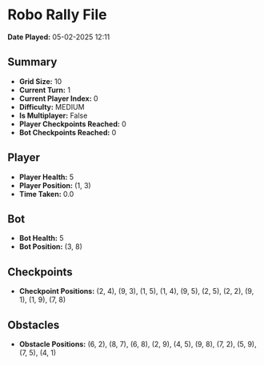 # Robo Rally File
**Date Played:** 05-02-2025 12:11

## Summary
- **Grid Size:** 10
- **Current Turn:** 1
- **Current Player Index:** 0
- **Difficulty:** MEDIUM
- **Is Multiplayer:** False
- **Player Checkpoints Reached:** 0
- **Bot Checkpoints Reached:** 0

## Player
- **Player Health:** 5
- **Player Position:** (1, 3)
- **Time Taken:** 0.0 

## Bot
- **Bot Health:** 5
- **Bot Position:** (3, 8)

## Checkpoints
- **Checkpoint Positions:** (2, 4), (9, 3), (1, 5), (1, 4), (9, 5), (2, 5), (2, 2), (9, 1), (1, 9), (7, 8)

## Obstacles
- **Obstacle Positions:** (6, 2), (8, 7), (6, 8), (2, 9), (4, 5), (9, 8), (7, 2), (5, 9), (7, 5), (4, 1)

